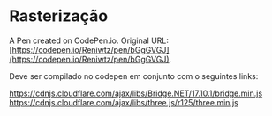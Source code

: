 # Rasterização

A Pen created on CodePen.io. Original URL: [https://codepen.io/Reniwtz/pen/bGgGVGJ](https://codepen.io/Reniwtz/pen/bGgGVGJ).

Deve ser compilado no codepen em conjunto com o seguintes links:

https://cdnjs.cloudflare.com/ajax/libs/Bridge.NET/17.10.1/bridge.min.js <br>
https://cdnjs.cloudflare.com/ajax/libs/three.js/r125/three.min.js

